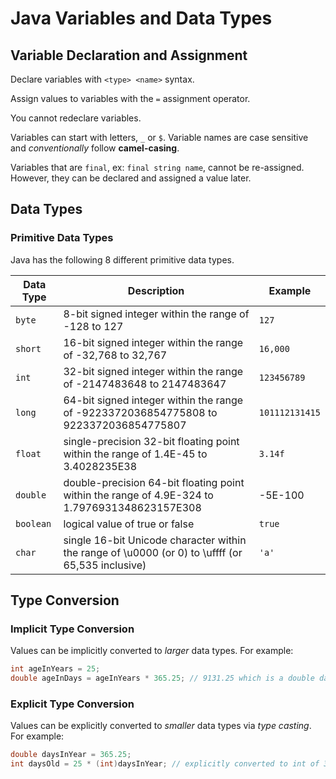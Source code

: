 # Java Variables and Data Types

## Variable Declaration and Assignment

Declare variables with `<type> <name>` syntax.

Assign values to variables with the `=` assignment operator.

You cannot redeclare variables.

Variables can start with letters, `_` or `$`. Variable names are case sensitive and _conventionally_ follow **camel-casing**.

Variables that are `final`, ex: `final string name`, cannot be re-assigned. However, they can be declared and assigned a value later.

## Data Types

### Primitive Data Types

Java has the following 8 different primitive data types.

| Data Type | Description                                                                                       | Example        |
| --------- | ------------------------------------------------------------------------------------------------- | -------------- |
| `byte`    | 8-bit signed integer within the range of -128 to 127                                              | `127`          |
| `short`   | 16-bit signed integer within the range of -32,768 to 32,767                                       | `16,000`       |
| `int`     | 32-bit signed integer within the range of -2147483648 to 2147483647                               | `123456789`    |
| `long`    | 64-bit signed integer within the range of -9223372036854775808 to 9223372036854775807             | `101112131415` |
| `float`   | single-precision 32-bit floating point within the range of 1.4E-45 to 3.4028235E38                | `3.14f`        |
| `double`  | double-precision 64-bit floating point within the range of 4.9E-324 to 1.7976931348623157E308     | -5E-100        |
| `boolean` | logical value of true or false                                                                    | `true`         |
| `char`    | single 16-bit Unicode character within the range of \u0000 (or 0) to \uffff (or 65,535 inclusive) | `'a'`          |

## Type Conversion

### Implicit Type Conversion

Values can be implicitly converted to _larger_ data types. For example:

```java
int ageInYears = 25;
double ageInDays = ageInYears * 365.25; // 9131.25 which is a double data type
```

### Explicit Type Conversion

Values can be explicitly converted to _smaller_ data types via _type casting_. For example:

```java
double daysInYear = 365.25;
int daysOld = 25 * (int)daysInYear; // explicitly converted to int of 365
```
